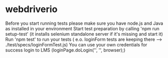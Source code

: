 # webdriverio
Before you start running tests please make sure you have node.js and Java as installed in your environment 
Start test preparation by calling 'npm run setup-test' (it installs selenium standalone server if it's missing and start it)
Run 'npm test' to run your tests ( e.o. loginForm tests are keeping there --> ./test/specs/loginFormTest.js)
You can use your own credentials for success login to LMS (loginPage.doLogin('<username>', '<password>', browser);)

